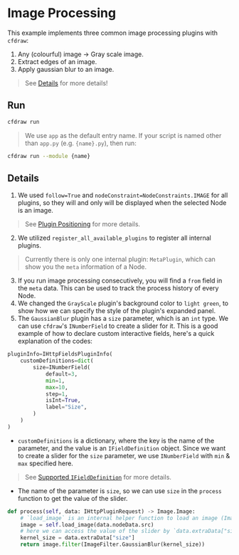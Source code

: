 # Image Processing

This example implements three common image processing plugins with `cfdraw`:
1. Any (colourful) image -> Gray scale image.
2. Extract edges of an image.
3. Apply gaussian blur to an image.

> See [Details](#Details) for more details!

## Run

```bash
cfdraw run
```

> We use `app` as the default entry name. If your script is named other than `app.py` (e.g. `{name}.py`), then run:

```bash
cfdraw run --module {name}
```

## Details

1. We used `follow=True` and `nodeConstraint=NodeConstraints.IMAGE` for all plugins, so they will and only will be displayed when the selected Node is an image.
> See [Plugin Positioning]() for more details.
2. We utilized `register_all_available_plugins` to register all internal plugins.
> Currently there is only one internal plugin: `MetaPlugin`, which can show you the `meta` information of a Node.
3. If you run image processing consecutively, you will find a `from` field in the `meta` data. This can be used to track the process history of every Node.
4. We changed the `GrayScale` plugin's background color to `light green`, to show how we can specify the style of the plugin's expanded panel.
5. The `GaussianBlur` plugin has a `size` parameter, which is an `int` type. We can use `cfdraw`'s `INumberField` to create a slider for it. This is a good example of how to declare custom interactive fields, here's a quick explanation of the codes:

```python
pluginInfo=IHttpFieldsPluginInfo(
    customDefinitions=dict(
        size=INumberField(
            default=3,
            min=1,
            max=10,
            step=1,
            isInt=True,
            label="Size",
        )
    )
)
```
* `customDefinitions` is a dictionary, where the key is the name of the parameter, and the value is an `IFieldDefinition` object. Since we want to create a slider for the `size` parameter, we use `INumberField` with `min` & `max` specified here.
> See [Supported `IFieldDefinition`]() for more details.
* The name of the parameter is `size`, so we can use `size` in the `process` function to get the value of the slider.

```python
def process(self, data: IHttpPluginRequest) -> Image.Image:
    # `load_image` is an internal helper function to load an image (Image.Image) from `src`.
    image = self.load_image(data.nodeData.src)
    # here we can access the value of the slider by `data.extraData["size"]`
    kernel_size = data.extraData["size"]
    return image.filter(ImageFilter.GaussianBlur(kernel_size))
```
